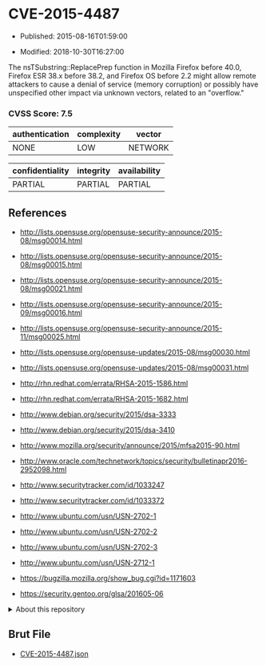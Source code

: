 # CVE-2015-4487

- Published: 2015-08-16T01:59:00

- Modified: 2018-10-30T16:27:00

The nsTSubstring::ReplacePrep function in Mozilla Firefox before 40.0, Firefox ESR 38.x before 38.2, and Firefox OS before 2.2 might allow remote attackers to cause a denial of service (memory corruption) or possibly have unspecified other impact via unknown vectors, related to an "overflow."

### CVSS Score: **7.5**

| authentication | complexity | vector |
| --- | --- | --- |
| NONE | LOW | NETWORK |

| confidentiality | integrity | availability |
| --- | --- | --- |
| PARTIAL | PARTIAL | PARTIAL |

## References

* http://lists.opensuse.org/opensuse-security-announce/2015-08/msg00014.html

* http://lists.opensuse.org/opensuse-security-announce/2015-08/msg00015.html

* http://lists.opensuse.org/opensuse-security-announce/2015-08/msg00021.html

* http://lists.opensuse.org/opensuse-security-announce/2015-09/msg00016.html

* http://lists.opensuse.org/opensuse-security-announce/2015-11/msg00025.html

* http://lists.opensuse.org/opensuse-updates/2015-08/msg00030.html

* http://lists.opensuse.org/opensuse-updates/2015-08/msg00031.html

* http://rhn.redhat.com/errata/RHSA-2015-1586.html

* http://rhn.redhat.com/errata/RHSA-2015-1682.html

* http://www.debian.org/security/2015/dsa-3333

* http://www.debian.org/security/2015/dsa-3410

* http://www.mozilla.org/security/announce/2015/mfsa2015-90.html

* http://www.oracle.com/technetwork/topics/security/bulletinapr2016-2952098.html

* http://www.securitytracker.com/id/1033247

* http://www.securitytracker.com/id/1033372

* http://www.ubuntu.com/usn/USN-2702-1

* http://www.ubuntu.com/usn/USN-2702-2

* http://www.ubuntu.com/usn/USN-2702-3

* http://www.ubuntu.com/usn/USN-2712-1

* https://bugzilla.mozilla.org/show_bug.cgi?id=1171603

* https://security.gentoo.org/glsa/201605-06

<details>
<summary>About this repository</summary> 

  This repository is part of the project [Live Hack CVE](https://github.com/Live-Hack-CVE). Main website can be found [www.live-hack.org](https://www.live-hack.org) 
  
  Made by [Sn0wAlice](https://github.com/Sn0wAlice) for the people that care about security and need to have a feed of the latest CVEs. Hope you enjoy it, don't forget to star the repo and follow me on [Twitter](https://twitter.com/Sn0wAlice) and [Github](https://github.com/Sn0wAlice). And that is my [personnal website](https://www.alice-snow.me/)

  - [Home Page](https://github.com/Live-Hack-CVE)
  - [Framework](https://github.com/Live-Hack-CVE/cve-framework)
  - [CVE database](https://github.com/Live-Hack-CVE/full_database)
  - [Changelog](https://github.com/Live-Hack-CVE/Changelog)
</details>

## Brut File

* [CVE-2015-4487.json](https://raw.githubusercontent.com/Live-Hack-CVE/full_database/main/cves/2015/CVE-2015-4487.json)


